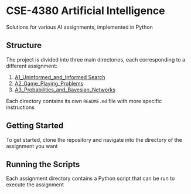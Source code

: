 # CSE-4380 Artificial Intelligence

Solutions for various AI assignments, implemented in Python

## Structure

The project is divided into three main directories, each corresponding to a different assignment:

1. [A1_Uninformed_and_Informed Search](A1_Uninformed_and_Informed_Search/)
2. [A2_Game_Playing_Problems](A2_Game_Playing_Problems/)
3. [A3_Probabilities_and_Bayesian_Networks](A3_Probabilities_and_Bayesian_Networks/)

Each directory contains its own `README.md` file with more specific instructions

## Getting Started

To get started, clone the repository and navigate into the directory of the assignment you want

## Running the Scripts

Each assignment directory contains a Python script that can be run to execute the assignment
